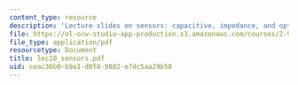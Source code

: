 ```yaml
---
content_type: resource
description: 'Lecture slides on sensors: capacitive, impedance, and optical.'
file: https://ol-ocw-studio-app-production.s3.amazonaws.com/courses/2-996-biomedical-devices-design-laboratory-fall-2007/ceac36b0b9a1d0f89882e7dc5aa29b58_lec10_sensors.pdf
file_type: application/pdf
resourcetype: Document
title: lec10_sensors.pdf
uid: ceac36b0-b9a1-d0f8-9882-e7dc5aa29b58
---
```

